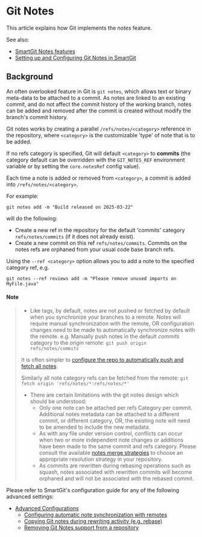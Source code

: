 # Git Notes

This article explains how Git implements the _notes_ feature.

See also:
- [SmartGit Notes features](../GUI/Notes.md)
- [Setting up and Configuring Git Notes in SmartGit](../Integrations/GitNotes-Integration.md)

## Background

An often overlooked feature in Git is `git notes`, which allows text or binary meta-data to be attached to a commit.
As notes are linked to an existing commit, and do not affect the commit history of the working branch, notes can be added and removed after the commit is created without modify the branch's commit history.

Git notes works by creating a parallel `/refs/notes/<category>` reference in the repository, where `<category>` is the customizable 'type' of note that is to be added.

If no refs category is specified, Git will default `<category>` to **commits** (the category default can be overridden with the `GIT_NOTES_REF` environment variable or by setting the `core.notesRef` config value).

Each time a note is added or removed from `<category>`, a commit is added into `/refs/notes/<category>`.

For example:

`git notes add -m "Build released on 2025-03-22"`

will do the following:

- Create a new ref in the repository for the default 'commits' category `refs/notes/commits` (if it does not already exist).
- Create a new commit on this ref `refs/notes/commits`.
  Commits on the notes refs are orphaned from your usual code base branch refs.

Using the `--ref <category>` option allows you to add a note to the specified category ref, e.g.

`git notes --ref reviews add -m "Please remove unused imports on MyFile.java"`

#### Note
> - Like tags, by default, notes are not pushed or fetched by default when you synchronize your branches to a remote.
>   Notes will require manual synchronization with the remote, OR configuration changes need to be made to automatically synchronize notes with the remote.
>   e.g. Manually push notes in the default _commits_ category to the _origin_ remote:
>  `git push origin refs/notes/commits`
>
>  It is often simpler to [configure the repo to automatically push and fetch all notes](../Integrations/GitNotes-Integration.md#configuring-automatic-note-synchronization-with-remotes).
>
>  Similarly all note category refs can be fetched from the remote:
>  `git fetch origin 'refs/notes/*:refs/notes/*'`
>
> - There are certain limitations with the git notes design which should be understood:
>   - Only one note can be attached per refs Category per commit.
>     Additional notes metadata can be attached to a different commit, or different category, OR, the existing note will need to be amended to include the new metadata.
>   - As with any file under version control, conflicts can occur when two or more independent note changes or additions have been made to the same commit and refs category.
>     Please consult the available [notes merge strategies](https://git-scm.com/docs/git-notes#Documentation/git-notes.txt-merge) to choose an appropriate resolution strategy in your repository.
>   - As commits are rewritten during rebasing operations such as squash, notes associated with rewritten commits will become orphaned and will not be associated with the rebased commit.

Please refer to SmartGit's configuration guide for any of the following advanced settings:
- [Advanced Configurations](#advanced-configurations)
  - [Configuring automatic note synchronization with remotes](../Integrations/GitNotes-Integration.md#configuring-automatic-note-synchronization-with-remotes)
  - [Copying Git notes during rewriting activity (e.g. rebase)](../Integrations/GitNotes-Integration.md#copying-git-notes-during-rewriting-activity-eg-rebase)
  - [Removing Git Notes support from a repository](../Integrations/GitNotes-Integration.md#removing-git-notes-support-from-a-repository)

